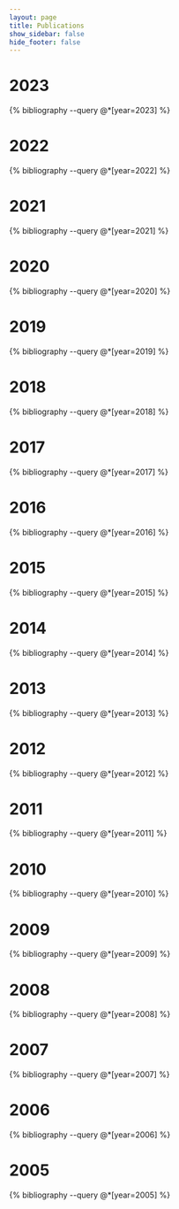 ```yaml
---
layout: page
title: Publications
show_sidebar: false
hide_footer: false
---
```


<style>
    .csl-block {
        font-size: 16px;
    }
    .csl-title, .csl-author, .csl-event, .csl-editor, .csl-venue {
        display: block;
        position: relative;
        font-size: 16px;
    }

    .csl-title b {
        font-weight: 600;
    }

    .csl-content {
        display: inline-block;
        vertical-align: top;
        padding-left: 20px;
    }

    .bibliography {
    list-style-type: none;
    }
</style>

# 2023

{% bibliography --query @*[year=2023] %}

# 2022

{% bibliography --query @*[year=2022] %}

# 2021

{% bibliography --query @*[year=2021] %}

# 2020

{% bibliography --query @*[year=2020] %}

# 2019

{% bibliography --query @*[year=2019] %}

# 2018

{% bibliography --query @*[year=2018] %}

# 2017

{% bibliography --query @*[year=2017] %}

# 2016

{% bibliography --query @*[year=2016] %}

# 2015

{% bibliography --query @*[year=2015] %}

# 2014

{% bibliography --query @*[year=2014] %}

# 2013

{% bibliography --query @*[year=2013] %}

# 2012

{% bibliography --query @*[year=2012] %}

# 2011

{% bibliography --query @*[year=2011] %}

# 2010

{% bibliography --query @*[year=2010] %}

# 2009

{% bibliography --query @*[year=2009] %}

# 2008

{% bibliography --query @*[year=2008] %}

# 2007

{% bibliography --query @*[year=2007] %}

# 2006

{% bibliography --query @*[year=2006] %}

# 2005

{% bibliography --query @*[year=2005] %}
